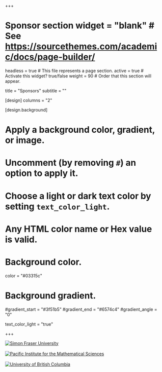 +++
# Sponsor section widget = "blank"  # See https://sourcethemes.com/academic/docs/page-builder/
headless = true  # This file represents a page section.
active = true  # Activate this widget? true/false
weight = 90  # Order that this section will appear.

title = "Sponsors"
subtitle = ""

[design]
columns = "2"

[design.background]
  # Apply a background color, gradient, or image.
  #   Uncomment (by removing `#`) an option to apply it.
  #   Choose a light or dark text color by setting `text_color_light`.
  #   Any HTML color name or Hex value is valid.

  # Background color.
  color = "#03315c"
  # Background gradient.
  #gradient_start = "#3f51b5"
  #gradient_end = "#6574c4"
  #gradient_angle = "0"

  text_color_light = "true"

+++
<div class="row">
<div class="col-lg-3 sponsor">
    <a href="https://sfu.ca" target="_blank"><img src="/media/sfu-logo.png" alt="Simon Fraser University" /></a>
</div>
<div class="col-lg-1">&nbsp;</div>
<div class="col-lg-3 sponsor">
    <a href="https://www.pims.math.ca" target="_blank"><img src="/media/pims-logo.svg" alt="Pacific Institute for the Mathematical Sciences" /></a>
</div>
<div class="col-lg-1">&nbsp;</div>
<div class="col-lg-3 sponsor">
    <a href="https://ubc.ca" target="_blank"><img src="/media/ubc-logo.png" alt="University of British Columbia" /></a>
</div>
</div>
